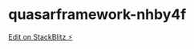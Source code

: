 # quasarframework-nhby4f

[Edit on StackBlitz ⚡️](https://stackblitz.com/edit/quasarframework-nhby4f)